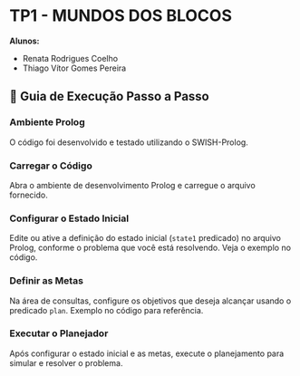 # TP1 - MUNDOS DOS BLOCOS

**Alunos:**
- Renata Rodrigues Coelho
- Thiago Vítor Gomes Pereira

## 📖 Guia de Execução Passo a Passo

### Ambiente Prolog

O código foi desenvolvido e testado utilizando o SWISH-Prolog.

### Carregar o Código

Abra o ambiente de desenvolvimento Prolog e carregue o arquivo fornecido.

### Configurar o Estado Inicial

Edite ou ative a definição do estado inicial (`state1` predicado) no arquivo Prolog, conforme o problema que você está resolvendo. Veja o exemplo no código.

### Definir as Metas

Na área de consultas, configure os objetivos que deseja alcançar usando o predicado `plan`. Exemplo no código para referência.

### Executar o Planejador

Após configurar o estado inicial e as metas, execute o planejamento para simular e resolver o problema.
